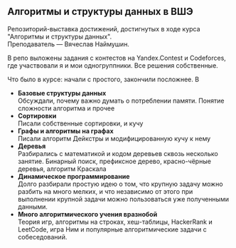 ## Алгоритмы и структуры данных в ВШЭ

Репозиторий-выставка достижений, достигнутых в ходе курса "Алгоритмы и структуры данных". \
Преподаватель — Вячеслав Наймушин.

В репо выложены задания с контестов на Yandex.Contest и Codeforces, где участвовали я и мои одногруппники.
Все решения собственные.

Что было в курсе: начали с простого, закончили посложнее. В 
- **Базовые структуры данных** \
  Обсуждали, почему важно думать о потреблении памяти. Понятие сложности алгоритма и прочее
- **Сортировки** \
  Писали собственные сортировки, и кучу
- **Графы и алгоритмы на графах** \
  Писали алгоритм Дейкстры и модифицированную кучу к нему
- **Деревья** \
  Разбирались с математикой и кодом деревьев сквозь несколько занятие. Бинарный поиск, префиксное дерево, красно-чёрные деревья, алгоритм Краскала 
- **Динамическое программирование** \
  Долго разбирали простую идею о том, что крупную задачу можно разбить на много мелких, и что независимо от этого при выполнении крупной задачи можно пользоваться уже полученными данными.
- **Много алгоритмического учения вразнобой** \
  Теория игр, алгоритмы на строках, хеш-таблицы, HackerRank и LeetCode, игра Ним и популярные алгоритмические задачи с собеседований.
